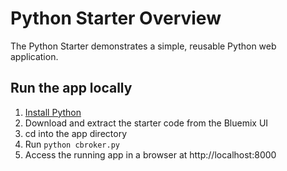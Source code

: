# Python Starter Overview

The Python Starter demonstrates a simple, reusable Python web application.

## Run the app locally

1. [Install Python][]
2. Download and extract the starter code from the Bluemix UI
3. cd into the app directory
4. Run `python cbroker.py`
5. Access the running app in a browser at http://localhost:8000

[Install Python]: https://www.python.org/downloads/